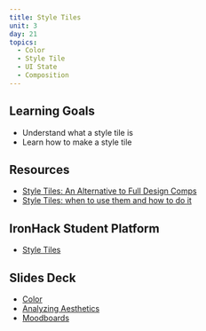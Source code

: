 ```yaml
---
title: Style Tiles
unit: 3
day: 21
topics:
  - Color
  - Style Tile
  - UI State
  - Composition
---
```

## Learning Goals
- Understand what a style tile is
- Learn how to make a style tile

## Resources
- [Style Tiles: An Alternative to Full Design Comps](https://webdesign.tutsplus.com/articles/style-tiles-an-alternative-to-full-design-comps--webdesign-7232)
- [Style Tiles: when to use them and how to do it](http://styletil.es/)

## IronHack Student Platform
- [Style Tiles](http://learn.ironhack.com/#/learning_unit/7092)

## Slides Deck
- [Color](https://drive.google.com/open?id=1LW_dGsuH7gB1cZI2piFv92CypyeCYpCGT60hrOxZ74Q)
- [Analyzing Aesthetics](http://learn.ironhack.com/#/learning_unit/7069)
- [Moodboards](http://learn.ironhack.com/#/learning_unit/7086)
